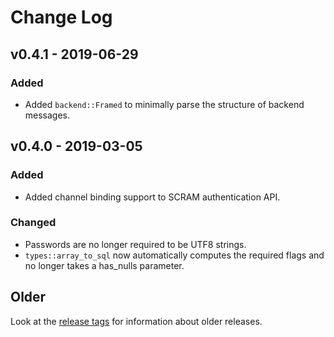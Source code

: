 # Change Log

## v0.4.1 - 2019-06-29

### Added

* Added `backend::Framed` to minimally parse the structure of backend messages.

## v0.4.0 - 2019-03-05

### Added

* Added channel binding support to SCRAM authentication API.

### Changed

* Passwords are no longer required to be UTF8 strings.
* `types::array_to_sql` now automatically computes the required flags and no longer takes a has_nulls parameter.

## Older

Look at the [release tags] for information about older releases.

[release tags]: https://github.com/sfackler/rust-postgres/releases
